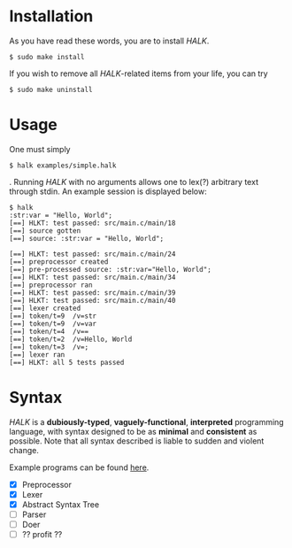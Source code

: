 # Installation

As you have read these words, you are to install *HALK*.

```
$ sudo make install
```

If you wish to remove all *HALK*-related items from your life, you can try

```
$ sudo make uninstall
```

# Usage

One must simply

```
$ halk examples/simple.halk
```

. Running *HALK* with no arguments allows one to lex(?) arbitrary text through stdin. An 
example session is displayed below:

```text
$ halk
:str:var = "Hello, World";
[==] HLKT: test passed: src/main.c/main/18
[==] source gotten
[==] source: :str:var = "Hello, World";

[==] HLKT: test passed: src/main.c/main/24
[==] preprocessor created
[==] pre-processed source: :str:var="Hello, World";
[==] HLKT: test passed: src/main.c/main/34
[==] preprocessor ran
[==] HLKT: test passed: src/main.c/main/39
[==] HLKT: test passed: src/main.c/main/40
[==] lexer created
[==] token/t=9	/v=str
[==] token/t=9	/v=var
[==] token/t=4	/v==
[==] token/t=2	/v=Hello, World
[==] token/t=3	/v=;
[==] lexer ran
[==] HLKT: all 5 tests passed
```

# Syntax

*HALK* is a **dubiously-typed**, **vaguely-functional**, **interpreted**  programming language, 
with syntax designed to be as **minimal** and **consistent** as possible. Note that all syntax 
described is liable to sudden and violent change.

Example programs can be found [here](../tree/examples).

- [x] Preprocessor
- [x] Lexer
- [x] Abstract Syntax Tree
- [ ] Parser
- [ ] Doer
- [ ] ?? profit ??
